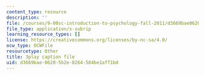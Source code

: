 ```yaml
---
content_type: resource
description: ''
file: /courses/9-00sc-introduction-to-psychology-fall-2011/d3669bae06205b2e8264584be1aff1bd_76O3rulk844.vtt
file_type: application/x-subrip
learning_resource_types: []
license: https://creativecommons.org/licenses/by-nc-sa/4.0/
ocw_type: OCWFile
resourcetype: Other
title: 3play caption file
uid: d3669bae-0620-5b2e-8264-584be1aff1bd
---
```

